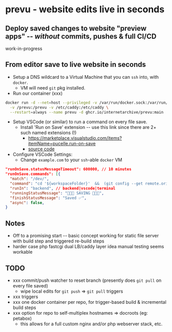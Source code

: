# prevu - website edits live in seconds

## Deploy saved changes to website "preview apps" -- _without_ commits, pushes & full CI/CD

work-in-progress


## From editor save to live website in seconds
- Setup a DNS wildcard to a Virtual Machine that you can `ssh` into, with `docker`.
  - VM will need `git` pkg installed.
- Run our container (xxx)
```sh
docker run -d --net=host --privileged -v /var/run/docker.sock:/var/run/docker.sock --pull=always \
  -v /prevu:/prevu -v /etc/caddy:/etc/caddy \
  --restart=always --name prevu -d ghcr.io/internetarchive/prevu:main
```
- Setup VSCode (or similar) to run a command on every file save.
  - Install 'Run on Save' extension -- use this link since there are 2+ such named extensions (!)
    - https://marketplace.visualstudio.com/items?itemName=pucelle.run-on-save
    - [source code](https://github.com/pucelle/vscode-run-on-save)
- Configure VSCode Settings:
  - Change `example.com` to your `ssh`-able `docker` VM
```json
"runOnSave.statusMessageTimeout": 600000, // 10 minutes
"runOnSave.commands": [{
  "match": "/dev/",
  "command": "cd '${workspaceFolder}'  &&  (git config --get remote.origin.url && git rev-parse --abbrev-ref HEAD && cat '${file}') | ssh example.com 'export INCOMING=$(mktemp) REPO=${workspaceFolderBasename} FILE=${fileRelative}  &&  cat >| $INCOMING  &&  /prevu/deploy.sh'  &&  echo SUCCESS",
  "runIn": "backend", // backend|vscode|terminal
  "runningStatusMessage": "🔺🔺🔺 SAVING 🔺🔺🔺",
  "finishStatusMessage": "Saved ✅",
  "async": false,
}
```


## Notes
* Off to a promising start -- basic concept working for static file server with build step and triggered re-build steps
* harder case php fastcgi dual LB/caddy layer idea manual testing seems workable


## TODO
- xxx commit/push watcher to reset branch (presently does `git pull` on every file saved)
  - wipe local edits for `git push` => `git pull` triggers
- xxx triggers
- xxx one docker container per repo, for trigger-based build & incremental build steps
- xxx option for repo to self-multiplex hostnames => docroots (eg: petabox)
  - this allows for a full custom nginx and/or php webserver stack, etc.
